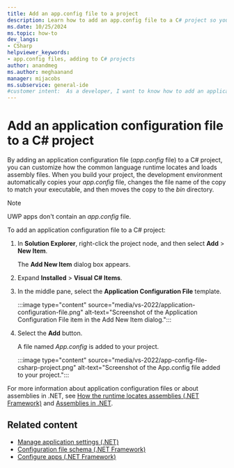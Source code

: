 ```yaml
---
title: Add an app.config file to a project
description: Learn how to add an app.config file to a C# project so you can customize how the common language runtime locates and loads assembly files.
ms.date: 10/25/2024
ms.topic: how-to
dev_langs:
- CSharp
helpviewer_keywords:
- app.config files, adding to C# projects
author: anandmeg
ms.author: meghaanand
manager: mijacobs
ms.subservice: general-ide
#customer intent:  As a developer, I want to know how to add an application configuration file to my projects so that I can customize how the common language runtime locates and loads assembly files.
---
```

# Add an application configuration file to a C# project

By adding an application configuration file (*app.config* file) to a C# project, you can customize how the common language runtime locates and loads assembly files. When you build your project, the development environment automatically copies your *app.config* file, changes the file name of the copy to match your executable, and then moves the copy to the *bin* directory.

> [!NOTE]
> UWP apps don't contain an *app.config* file.

To add an application configuration file to a C# project:

1. In **Solution Explorer**, right-click the project node, and then select **Add** > **New Item**.

     The **Add New Item** dialog box appears.

1. Expand **Installed** > **Visual C# Items**.

1. In the middle pane, select the **Application Configuration File** template.

     :::image type="content" source="media/vs-2022/application-configuration-file.png" alt-text="Screenshot of the Application Configuration File item in the Add New Item dialog.":::

1. Select the **Add** button.

     A file named *App.config* is added to your project.
    
     :::image type="content" source="media/vs-2022/app-config-file-csharp-project.png" alt-text="Screenshot of the App.config file added to your project.":::

For more information about application configuration files or about assemblies in .NET, see [How the runtime locates assemblies (.NET Framework)](/dotnet/framework/deployment/how-the-runtime-locates-assemblies) and [Assemblies in .NET](/dotnet/standard/assembly/).

## Related content

- [Manage application settings (.NET)](../ide/managing-application-settings-dotnet.md)
- [Configuration file schema (.NET Framework)](/dotnet/framework/configure-apps/file-schema/index)
- [Configure apps (.NET Framework)](/dotnet/framework/configure-apps/index)
